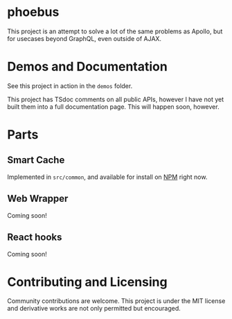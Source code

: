 # phoebus

This project is an attempt to solve a lot of the same problems as Apollo, but for usecases beyond GraphQL, even outside of AJAX.

# Demos and Documentation

See this project in action in the `demos` folder.

This project has TSdoc comments on all public APIs, however I have not yet built them into a full documentation page. This will happen soon, however.

# Parts

## Smart Cache

Implemented in `src/common`, and available for install on [NPM](https://www.npmjs.com/package/@phoebusjs/phoebus-core) right now.

## Web Wrapper

Coming soon!

## React hooks

Coming soon!

# Contributing and Licensing

Community contributions are welcome. This project is under the MIT license and derivative works are not only permitted but encouraged.
